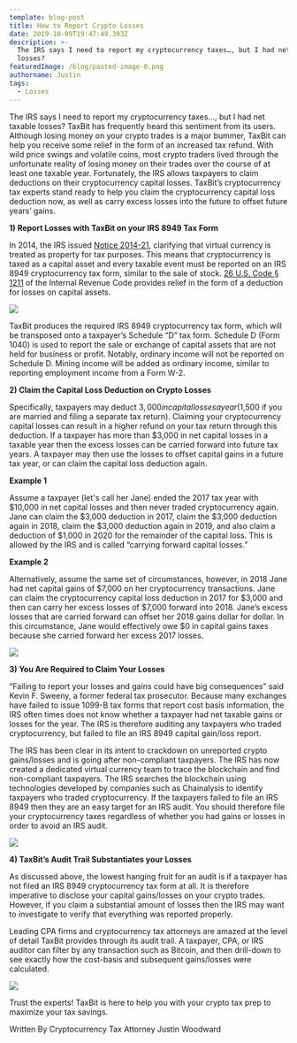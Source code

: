 ```yaml
---
template: blog-post
title: How to Report Crypto Losses
date: 2019-10-09T19:47:49.393Z
description: >-
  The IRS says I need to report my cryptocurrency taxes…, but I had net taxable
  losses?
featuredImage: /blog/pasted-image-0.png
authorname: Justin
tags:
  - Losses
---
```

The IRS says I need to report my cryptocurrency taxes…, but I had net taxable losses? TaxBit has frequently heard this sentiment from its users. Although losing money on your crypto trades is a major bummer, TaxBit can help you receive some relief in the form of an increased tax refund. With wild price swings and volatile coins, most crypto traders lived through the unfortunate reality of losing money on their trades over the course of at least one taxable year. Fortunately, the IRS allows taxpayers to claim deductions on their cryptocurrency capital losses. TaxBit’s cryptocurrency tax experts stand ready to help you claim the cryptocurrency capital loss deduction now, as well as carry excess losses into the future to offset future years’ gains.

**1) Report Losses with TaxBit on your IRS 8949 Tax Form**

In 2014, the IRS issued [Notice 2014-21](https://www.irs.gov/pub/irs-drop/n-14-21.pdf), clarifying that virtual currency is treated as property for tax purposes. This means that cryptocurrency is taxed as a capital asset and every taxable event must be reported on an IRS 8949 cryptocurrency tax form, similar to the sale of stock. [26 U.S. Code § 1211](https://www.law.cornell.edu/uscode/text/26/1211) of the Internal Revenue Code provides relief in the form of a deduction for losses on capital assets.

![](/blog/pasted-image-0-2.png)

TaxBit produces the required IRS 8949 cryptocurrency tax form, which will be transposed onto a taxpayer’s Schedule “D” tax form. Schedule D (Form 1040) is used to report the sale or exchange of capital assets that are not held for business or profit. Notably, ordinary income will not be reported on Schedule D. Mining income will be added as ordinary income, similar to reporting employment income from a Form W-2.

**2) Claim the Capital Loss Deduction on Crypto Losses**

Specifically, taxpayers may deduct $3,000 in capital losses a year ($1,500 if you are married and filing a separate tax return). Claiming your cryptocurrency capital losses can result in a higher refund on your tax return through this deduction. If a taxpayer has more than $3,000 in net capital losses in a taxable year then the excess losses can be carried forward into future tax years. A taxpayer may then use the losses to offset capital gains in a future tax year, or can claim the capital loss deduction again.

**Example 1**

Assume a taxpayer (let's call her Jane) ended the 2017 tax year with $10,000 in net capital losses and then never traded cryptocurrency again. Jane can claim the $3,000 deduction in 2017, claim the $3,000 deduction again in 2018, claim the $3,000 deduction again in 2019, and also claim a deduction of $1,000 in 2020 for the remainder of the capital loss. This is allowed by the IRS and is called “carrying forward capital losses.”



**Example 2**

Alternatively, assume the same set of circumstances, however, in 2018 Jane had net capital gains of $7,000 on her cryptocurrency transactions. Jane can claim the cryptocurrency capital loss deduction in 2017 for $3,000 and then can carry her excess losses of $7,000 forward into 2018. Jane’s excess losses that are carried forward can offset her 2018 gains dollar for dollar. In this circumstance, Jane would effectively owe $0 in capital gains taxes because she carried forward her excess 2017 losses.



![](/blog/pasted-image-0-1.png)





**3) You Are Required to Claim Your Losses**

“Failing to report your losses and gains could have big consequences” said Kevin F. Sweeny, a former federal tax prosecutor. Because many exchanges have failed to issue 1099-B tax forms that report cost basis information, the IRS often times does not know whether a taxpayer had net taxable gains or losses for the year. The IRS is therefore auditing any taxpayers who traded cryptocurrency, but failed to file an IRS 8949 capital gain/loss report.



The IRS has been clear in its intent to crackdown on unreported crypto gains/losses and is going after non-compliant taxpayers. The IRS has now created a dedicated virtual currency team to trace the blockchain and find non-compliant taxpayers. The IRS searches the blockchain using technologies developed by companies such as Chainalysis to identify taxpayers who traded cryptocurrency. If the taxpayers failed to file an IRS 8949 then they are an easy target for an IRS audit. You should therefore file your cryptocurrency taxes regardless of whether you had gains or losses in order to avoid an IRS audit. 



![](/blog/pasted-image-0.png)

**4) TaxBit’s Audit Trail Substantiates your Losses**

As discussed above, the lowest hanging fruit for an audit is if a taxpayer has not filed an IRS 8949 cryptocurrency tax form at all. It is therefore imperative to disclose your capital gains/losses on your crypto trades. However, if you claim a substantial amount of losses then the IRS may want to investigate to verify that everything was reported properly.



Leading CPA firms and cryptocurrency tax attorneys are amazed at the level of detail TaxBit provides through its audit trail. A taxpayer, CPA, or IRS auditor can filter by any transaction such as Bitcoin, and then drill-down to see exactly how the cost-basis and subsequent gains/losses were calculated.



![](/blog/screen-shot-2019-10-07-at-11.08.52-am.png)



Trust the experts! TaxBit is here to help you with your crypto tax prep to maximize your tax savings.



Written By Cryptocurrency Tax Attorney Justin Woodward
